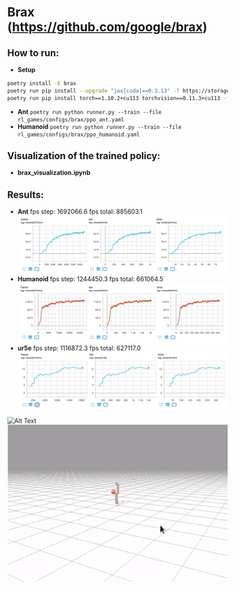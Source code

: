 # Brax (https://github.com/google/brax)  

## How to run:  

* **Setup**

```bash
poetry install -E brax
poetry run pip install --upgrade "jax[cuda]==0.3.13" -f https://storage.googleapis.com/jax-releases/jax_releases.html
poetry run pip install torch==1.10.2+cu113 torchvision==0.11.3+cu113 -f https://download.pytorch.org/whl/cu113/torch_stable.html
```

* **Ant** ```poetry run python runner.py --train --file rl_games/configs/brax/ppo_ant.yaml```
* **Humanoid** ```poetry run python runner.py --train --file rl_games/configs/brax/ppo_humanoid.yaml```

## Visualization of the trained policy:  
* **brax_visualization.ipynb**

## Results:  
* **Ant** fps step: 1692066.6 fps total: 885603.1  
![Ant](pictures/brax/brax_ant.jpg)  
* **Humanoid** fps step: 1244450.3 fps total: 661064.5  
![Humanoid](pictures/brax/brax_humanoid.jpg)  
* **ur5e** fps step: 1116872.3 fps total: 627117.0  
![Humanoid](pictures/brax/brax_ur5e.jpg)  


![Alt Text](pictures/brax/humanoid.gif)
![Alt Text](pictures/brax/ur5e.gif)
